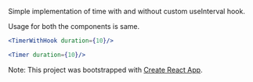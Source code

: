 Simple implementation of time with and without custom useInterval hook.

Usage for both the components is same.

```jsx
<TimerWithHook duration={10}/>
```

```jsx
<Timer duration={10}/>
```
 
Note:
This project was bootstrapped with [Create React App](https://github.com/facebook/create-react-app).
